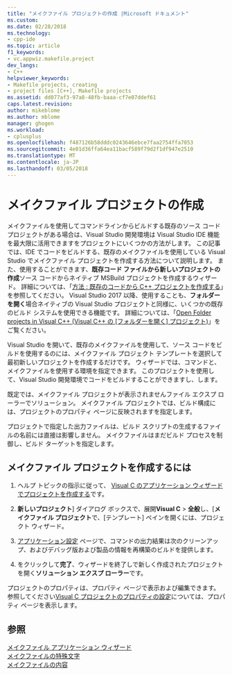 ```yaml
---
title: "メイクファイル プロジェクトの作成 |Microsoft ドキュメント"
ms.custom: 
ms.date: 02/28/2018
ms.technology:
- cpp-ide
ms.topic: article
f1_keywords:
- vc.appwiz.makefile.project
dev_langs:
- C++
helpviewer_keywords:
- Makefile projects, creating
- project files [C++], Makefile projects
ms.assetid: dd077af3-97a8-48fb-baaa-cf7e07ddef61
caps.latest.revision: 
author: mikeblome
ms.author: mblome
manager: ghogen
ms.workload:
- cplusplus
ms.openlocfilehash: f487126b58dddc0243646ebce7faa2754ffa7053
ms.sourcegitcommit: 4e01d36ffa64ea11bacf589f79d2f1df947e2510
ms.translationtype: MT
ms.contentlocale: ja-JP
ms.lasthandoff: 03/05/2018
---
```

# <a name="creating-a-makefile-project"></a>メイクファイル プロジェクトの作成

メイクファイルを使用してコマンドラインからビルドする既存のソース コード プロジェクトがある場合は、Visual Studio 開発環境は Visual Studio IDE 機能を最大限に活用できますをプロジェクトにいくつかの方法がします。 この記事では、IDE でコードをビルドする、既存のメイクファイルを使用している Visual Studio でメイクファイル プロジェクトを作成する方法について説明します。 また、使用することができます、**既存コード ファイルから新しいプロジェクトの作成**ソース コードからネイティブ MSBuild プロジェクトを作成するウィザード。 詳細については、「[方法 : 既存のコードから C++ プロジェクトを作成する](how-to-create-a-cpp-project-from-existing-code.md)」を参照してください。 Visual Studio 2017 以降、使用することも、**フォルダーを開く**場合ネイティブの Visual Studio プロジェクトと同様に、いくつかの既存のビルド システムを使用できる機能です。 詳細については、「[Open Folder projects in Visual C++ (Visual C++ の [フォルダーを開く] プロジェクト)](non-msbuild-projects.md)」をご覧ください。

Visual Studio を開いて、既存のメイクファイルを使用して、ソース コードをビルドを使用するのには、メイクファイル プロジェクト テンプレートを選択して最初新しいプロジェクトを作成するだけです。 ウィザードでは、コマンドと、メイクファイルを使用する環境を指定できます。 このプロジェクトを使用して、Visual Studio 開発環境でコードをビルドすることができますし、します。

既定では、メイクファイル プロジェクトが表示されませんファイル エクスプ ローラーでソリューション。 メイクファイル プロジェクトでは、ビルド構成には、プロジェクトのプロパティ ページに反映されますを指定します。

プロジェクトで指定した出力ファイルは、ビルド スクリプトの生成するファイルの名前には直接は影響しません。 メイクファイルはまだビルド プロセスを制御し、ビルド ターゲットを指定します。

## <a name="to-create-a-makefile-project"></a>メイクファイル プロジェクトを作成するには

1. ヘルプ トピックの指示に従って、 [Visual C のアプリケーション ウィザードでプロジェクトを作成する](../ide/creating-desktop-projects-by-using-application-wizards.md)です。

1. **新しいプロジェクト**] ダイアログ ボックスで、展開**Visual C** > **全般**し、[**メイクファイル プロジェクト**で、[テンプレート] ペインを開くには、プロジェクト ウィザード。

1. [アプリケーション設定](../ide/application-settings-makefile-project-wizard.md) ページで、コマンドの出力結果は次のクリーンアップ、およびデバッグ版および製品の情報を再構築のビルドを提供します。

1. をクリックして**完了**、ウィザードを終了しで新しく作成されたプロジェクトを開く**ソリューション エクスプ ローラー**です。

プロジェクトのプロパティは、プロパティ ページで表示および編集できます。 参照してください[Visual C プロジェクトのプロパティの設定](../ide/working-with-project-properties.md)については、プロパティ ページを表示します。

## <a name="see-also"></a>参照

[メイクファイル アプリケーション ウィザード](../ide/makefile-project-wizard.md)<br/>
[メイクファイルの特殊文字](../build/special-characters-in-a-makefile.md)<br/>
[メイクファイルの内容](../build/contents-of-a-makefile.md)<br/>
